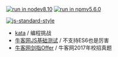 [![run in nodev8.10](https://img.shields.io/badge/NODE-v8.10.0-green.svg?style=flat-square)]() [![run in npmv5.6.0](https://img.shields.io/badge/NPM-v5.6.0-green.svg?style=flat-square)]()

[![js-standard-style](https://cdn.rawgit.com/feross/standard/master/badge.svg)](https://github.com/feross/standard)



* [kata](www.codewars.com) / 编程挑战
* [牛客网JS基础测试](https://www.nowcoder.com/activity/oj) / 不支持ES6也是厉害
* [牛客网剑指Offer](https://www.nowcoder.com/practice/4faa2d4849fa4627aa6d32a2e50b5b25?tpId=85&tqId=29897&rp=1&ru=/activity/oj&qru=/ta/2017test/question-ranking) / 牛客网2017年校招真题
